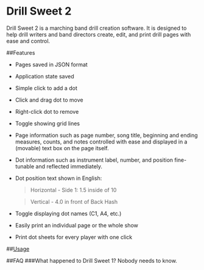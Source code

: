 # Drill Sweet 2
Drill Sweet 2 is a marching band drill creation software. It is designed to help drill writers and band directors create, edit, and print drill pages with ease and control.

##Features
- Pages saved in JSON format
- Application state saved
- Simple click to add a dot
- Click and drag dot to move
- Right-click dot to remove
- Toggle showing grid lines
- Page information such as page number, song title, beginning and ending measures, counts, and notes controlled with ease and displayed in a (movable) text box on the page itself.
- Dot information such as instrument label, number, and position fine-tunable and reflected immediately.
- Dot position text shown in English:

    > Horizontal - Side 1: 1.5 inside of 10

    > Vertical - 4.0 in front of Back Hash
- Toggle displaying dot names (C1, A4, etc.)
- Easily print an individual page or the whole show
- Print dot sheets for every player with one click

##[Usage](../master/Usage.md)


##FAQ
###What happened to Drill Sweet 1?
Nobody needs to know.
